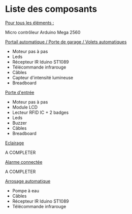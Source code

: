 <h1>Liste des composants</h1>
<u> Pour tous les éléments : </u> <p> Micro contrôleur Arduino Mega 2560 </p>
<u> Portail automatique / Porte de garage / Volets automatiques</u>
<ul> 
	<li>Moteur pas à pas</li>
	<li>Leds</li>
	<li>Récepteur IR Iduino ST1089</li>
	<li>Télécommande infrarouge</li>
	<li>Câbles</li>
	<li>Capteur d'intensité lumineuse</li>
	<li>Breadboard</li>
</ul>
<u> Porte d'entrée </u>
<ul> 
	<li>Moteur pas à pas</li>
	<li>Module LCD</li>
	<li>Lecteur RFID IC + 2 badges</li>
	<li>Leds</li>
	<li>Buzzer</li>
	<li>Câbles</li>
	<li>Breadboard</li>
</ul>
<u> Eclairage </u>
<p>A COMPLETER</p>
<u> Alarme connectée </u>
<p>A COMPLETER</p>
<u> Arrosage automatique </u>
<ul> 
	<li> Pompe à eau </li>
	<li> Câbles </li>
	<li>Récepteur IR Iduino ST1089</li>
	<li>Télécommande infrarouge</li>
</ul>


